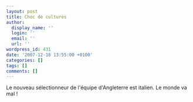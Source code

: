 ```yaml
---
layout: post
title: Choc de cultures
author:
  display_name: ''
  login: ''
  email: ''
  url: ''
wordpress_id: 431
date: '2007-12-18 13:55:00 +0100'
categories: []
tags: []
comments: []
---
```

Le nouveau sélectionneur de l'équipe d'Angleterre est italien. Le monde va mal !

